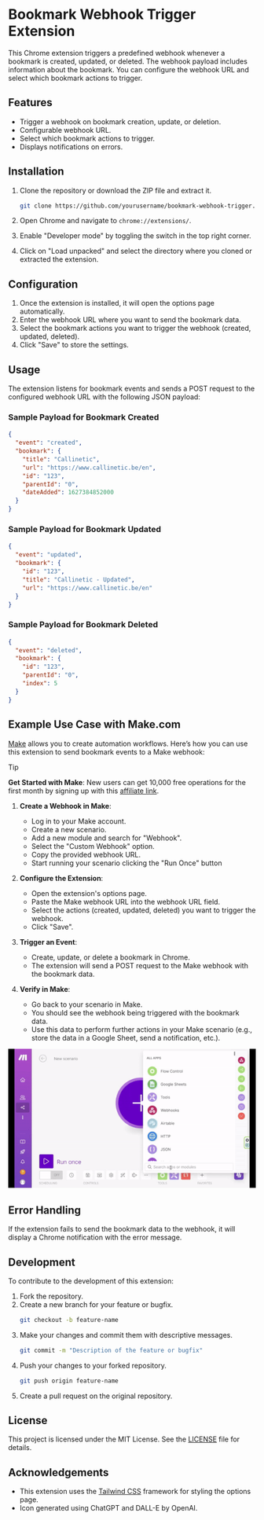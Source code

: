 # Bookmark Webhook Trigger Extension

This Chrome extension triggers a predefined webhook whenever a bookmark is created, updated, or deleted. The webhook payload includes information about the bookmark. You can configure the webhook URL and select which bookmark actions to trigger.

## Features

- Trigger a webhook on bookmark creation, update, or deletion.
- Configurable webhook URL.
- Select which bookmark actions to trigger.
- Displays notifications on errors.

## Installation

1. Clone the repository or download the ZIP file and extract it.
   ```bash
   git clone https://github.com/yourusername/bookmark-webhook-trigger.git
   ```

2. Open Chrome and navigate to `chrome://extensions/`.

3. Enable "Developer mode" by toggling the switch in the top right corner.

4. Click on "Load unpacked" and select the directory where you cloned or extracted the extension.

## Configuration

1. Once the extension is installed, it will open the options page automatically.
2. Enter the webhook URL where you want to send the bookmark data.
3. Select the bookmark actions you want to trigger the webhook (created, updated, deleted).
4. Click "Save" to store the settings.

## Usage

The extension listens for bookmark events and sends a POST request to the configured webhook URL with the following JSON payload:

### Sample Payload for Bookmark Created
```json
{
  "event": "created",
  "bookmark": {
    "title": "Callinetic",
    "url": "https://www.callinetic.be/en",
    "id": "123",
    "parentId": "0",
    "dateAdded": 1627384852000
  }
}
```

### Sample Payload for Bookmark Updated
```json
{
  "event": "updated",
  "bookmark": {
    "id": "123",
    "title": "Callinetic - Updated",
    "url": "https://www.callinetic.be/en"
  }
}
```

### Sample Payload for Bookmark Deleted
```json
{
  "event": "deleted",
  "bookmark": {
    "id": "123",
    "parentId": "0",
    "index": 5
  }
}
```

## Example Use Case with Make.com

[Make](https://www.make.com) allows you to create automation workflows. Here’s how you can use this extension to send bookmark events to a Make webhook:


> [!TIP]
> **Get Started with Make**:
New users can get 10,000 free operations for the first month by signing up with this [affiliate link](https://www.make.com/en?pc=callinetic).

1. **Create a Webhook in Make**:
   - Log in to your Make account.
   - Create a new scenario.
   - Add a new module and search for "Webhook".
   - Select the "Custom Webhook" option.
   - Copy the provided webhook URL.
   - Start running your scenario clicking the "Run Once" button

2. **Configure the Extension**:
   - Open the extension's options page.
   - Paste the Make webhook URL into the webhook URL field.
   - Select the actions (created, updated, deleted) you want to trigger the webhook.
   - Click "Save".

3. **Trigger an Event**:
   - Create, update, or delete a bookmark in Chrome.
   - The extension will send a POST request to the Make webhook with the bookmark data.

4. **Verify in Make**:
   - Go back to your scenario in Make.
   - You should see the webhook being triggered with the bookmark data.
   - Use this data to perform further actions in your Make scenario (e.g., store the data in a Google Sheet, send a notification, etc.).

![Example Use Case with Make](assets/bookmark-syncer-integrated-with-make.gif)

## Error Handling

If the extension fails to send the bookmark data to the webhook, it will display a Chrome notification with the error message.

## Development

To contribute to the development of this extension:

1. Fork the repository.
2. Create a new branch for your feature or bugfix.
   ```bash
   git checkout -b feature-name
   ```
3. Make your changes and commit them with descriptive messages.
   ```bash
   git commit -m "Description of the feature or bugfix"
   ```
4. Push your changes to your forked repository.
   ```bash
   git push origin feature-name
   ```
5. Create a pull request on the original repository.

## License

This project is licensed under the MIT License. See the [LICENSE](LICENSE) file for details.

## Acknowledgements

- This extension uses the [Tailwind CSS](https://tailwindcss.com/) framework for styling the options page.
- Icon generated using ChatGPT and DALL-E by OpenAI.